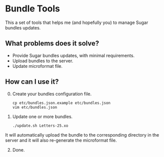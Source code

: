 Bundle Tools
================

This a set of tools that helps me (and hopefully you) to manage
Sugar bundles updates.

What problems does it solve?
----------------------------

* Provide Sugar bundles updates, with minimal requirements.
* Upload bundles to the server.
* Update microformat file.

How can I use it?
-----------------

0. Create your bundles configuration file.

    ```
    cp etc/bundles.json.example etc/bundles.json
    vim etc/bundles.json
    ```

1. Update one or more bundles.

    ```
    ./update.sh Letters-25.xo
    ```

It will automatically upload the bundle to the corresponding
directory in the server and it will also re-generate the
microformat file.

2. Done.
